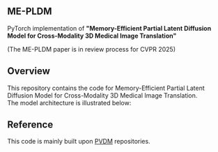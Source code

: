 ## ME-PLDM

PyTorch implementation of **"Memory-Efficient Partial Latent Diffusion Model for Cross-Modality 3D Medical Image Translation"** 

(The ME-PLDM paper is in review process for CVPR 2025)

## Overview

This repository contains the code for Memory-Efficient Partial Latent Diffusion Model for Cross-Modality 3D Medical Image Translation. \
The model architecture is illustrated below:

## Reference

This code is mainly built upon [PVDM](https://github.com/sihyun-yu/PVDM) repositories.
